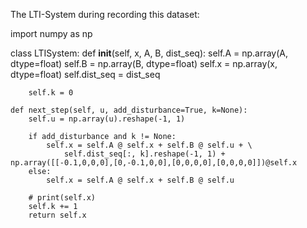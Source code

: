 The LTI-System during recording this dataset:

import numpy as np


class LTISystem:
    def __init__(self, x, A, B, dist_seq):
        self.A = np.array(A, dtype=float)
        self.B = np.array(B, dtype=float)
        self.x = np.array(x, dtype=float)
        self.dist_seq = dist_seq

        self.k = 0

    def next_step(self, u, add_disturbance=True, k=None):
        self.u = np.array(u).reshape(-1, 1)

        if add_disturbance and k != None:
            self.x = self.A @ self.x + self.B @ self.u + \
                self.dist_seq[:, k].reshape(-1, 1) + np.array([[-0.1,0,0,0],[0,-0.1,0,0],[0,0,0,0],[0,0,0,0]])@self.x
        else:
            self.x = self.A @ self.x + self.B @ self.u

        # print(self.x)
        self.k += 1
        return self.x
